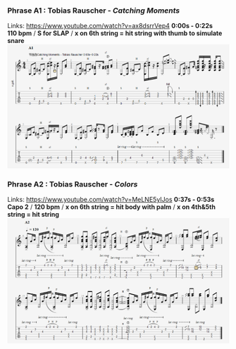 ### Phrase A1 : Tobias Rauscher - *Catching Moments* 
Links: https://www.youtube.com/watch?v=ax8dsrrVep4
**0:00s - 0:22s**  
**110 bpm**  / **S for SLAP**  / **x on 6th string = hit string with thumb to simulate snare**
![A1](./pics/a1.png)

### Phrase A2 : Tobias Rauscher - *Colors* 
Links: https://www.youtube.com/watch?v=MeLNE5yIJos
**0:37s - 0:53s**  
**Capo 2** / **120 bpm**  / **x on 6th string = hit body with palm**  / **x on 4th&5th string = hit string**
![A2](./pics/a2.png)